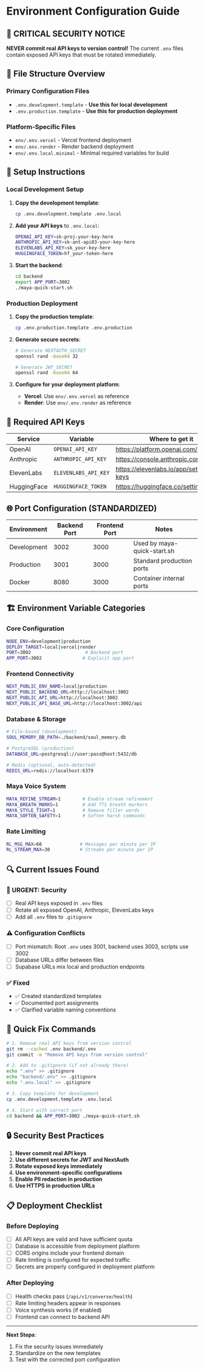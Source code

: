 # Environment Configuration Guide

## 🚨 CRITICAL SECURITY NOTICE

**NEVER commit real API keys to version control!** The current `.env` files contain exposed API keys that must be rotated immediately.

## 📁 File Structure Overview

### **Primary Configuration Files**
- `.env.development.template` - **Use this for local development**
- `.env.production.template` - **Use this for production deployment**

### **Platform-Specific Files**
- `env/.env.vercel` - Vercel frontend deployment
- `env/.env.render` - Render backend deployment
- `env/.env.local.minimal` - Minimal required variables for build

## 🔧 Setup Instructions

### **Local Development Setup**

1. **Copy the development template**:
   ```bash
   cp .env.development.template .env.local
   ```

2. **Add your API keys** to `.env.local`:
   ```bash
   OPENAI_API_KEY=sk-proj-your-key-here
   ANTHROPIC_API_KEY=sk-ant-api03-your-key-here
   ELEVENLABS_API_KEY=sk_your-key-here
   HUGGINGFACE_TOKEN=hf_your-token-here
   ```

3. **Start the backend**:
   ```bash
   cd backend
   export APP_PORT=3002
   ./maya-quick-start.sh
   ```

### **Production Deployment**

1. **Copy the production template**:
   ```bash
   cp .env.production.template .env.production
   ```

2. **Generate secure secrets**:
   ```bash
   # Generate NEXTAUTH_SECRET
   openssl rand -base64 32
   
   # Generate JWT_SECRET  
   openssl rand -base64 64
   ```

3. **Configure for your deployment platform**:
   - **Vercel**: Use `env/.env.vercel` as reference
   - **Render**: Use `env/.env.render` as reference

## 🔑 Required API Keys

| Service | Variable | Where to get it |
|---------|----------|-----------------|
| OpenAI | `OPENAI_API_KEY` | https://platform.openai.com/api-keys |
| Anthropic | `ANTHROPIC_API_KEY` | https://console.anthropic.com/ |
| ElevenLabs | `ELEVENLABS_API_KEY` | https://elevenlabs.io/app/settings/api-keys |
| HuggingFace | `HUGGINGFACE_TOKEN` | https://huggingface.co/settings/tokens |

## 🌐 Port Configuration (STANDARDIZED)

| Environment | Backend Port | Frontend Port | Notes |
|-------------|--------------|---------------|-------|
| Development | 3002 | 3000 | Used by maya-quick-start.sh |
| Production | 3001 | 3000 | Standard production ports |
| Docker | 8080 | 3000 | Container internal ports |

## 🏗️ Environment Variable Categories

### **Core Configuration**
```bash
NODE_ENV=development|production
DEPLOY_TARGET=local|vercel|render
PORT=3002                    # Backend port
APP_PORT=3002               # Explicit app port
```

### **Frontend Connectivity**
```bash
NEXT_PUBLIC_ENV_NAME=local|production
NEXT_PUBLIC_BACKEND_URL=http://localhost:3002
NEXT_PUBLIC_API_URL=http://localhost:3002
NEXT_PUBLIC_API_BASE_URL=http://localhost:3002/api
```

### **Database & Storage**
```bash
# File-based (development)
SOUL_MEMORY_DB_PATH=./backend/soul_memory.db

# PostgreSQL (production)
DATABASE_URL=postgresql://user:pass@host:5432/db

# Redis (optional, auto-detected)
REDIS_URL=redis://localhost:6379
```

### **Maya Voice System**
```bash
MAYA_REFINE_STREAM=1        # Enable stream refinement
MAYA_BREATH_MARKS=1         # Add TTS breath markers
MAYA_STYLE_TIGHT=1          # Remove filler words
MAYA_SOFTEN_SAFETY=1        # Soften harsh commands
```

### **Rate Limiting**
```bash
RL_MSG_MAX=60              # Messages per minute per IP
RL_STREAM_MAX=30           # Streams per minute per IP
```

## 🔍 Current Issues Found

### **🚨 URGENT: Security**
- [ ] Real API keys exposed in `.env` files
- [ ] Rotate all exposed OpenAI, Anthropic, ElevenLabs keys
- [ ] Add all `.env` files to `.gitignore`

### **⚠️ Configuration Conflicts**
- [ ] Port mismatch: Root `.env` uses 3001, backend uses 3003, scripts use 3002
- [ ] Database URLs differ between files
- [ ] Supabase URLs mix local and production endpoints

### **✅ Fixed**
- ✅ Created standardized templates
- ✅ Documented port assignments
- ✅ Clarified variable naming conventions

## 🎯 Quick Fix Commands

```bash
# 1. Remove real API keys from version control
git rm --cached .env backend/.env
git commit -m "Remove API keys from version control"

# 2. Add to .gitignore (if not already there)
echo ".env" >> .gitignore
echo "backend/.env" >> .gitignore
echo ".env.local" >> .gitignore

# 3. Copy template for development
cp .env.development.template .env.local

# 4. Start with correct port
cd backend && APP_PORT=3002 ./maya-quick-start.sh
```

## 🔒 Security Best Practices

1. **Never commit real API keys**
2. **Use different secrets for JWT and NextAuth**
3. **Rotate exposed keys immediately**
4. **Use environment-specific configurations**
5. **Enable PII redaction in production**
6. **Use HTTPS in production URLs**

## 📋 Deployment Checklist

### **Before Deploying**
- [ ] All API keys are valid and have sufficient quota
- [ ] Database is accessible from deployment platform
- [ ] CORS origins include your frontend domain
- [ ] Rate limiting is configured for expected traffic
- [ ] Secrets are properly configured in deployment platform

### **After Deploying**
- [ ] Health checks pass (`/api/v1/converse/health`)
- [ ] Rate limiting headers appear in responses
- [ ] Voice synthesis works (if enabled)
- [ ] Frontend can connect to backend API

---

**Next Steps**: 
1. Fix the security issues immediately
2. Standardize on the new templates
3. Test with the corrected port configuration